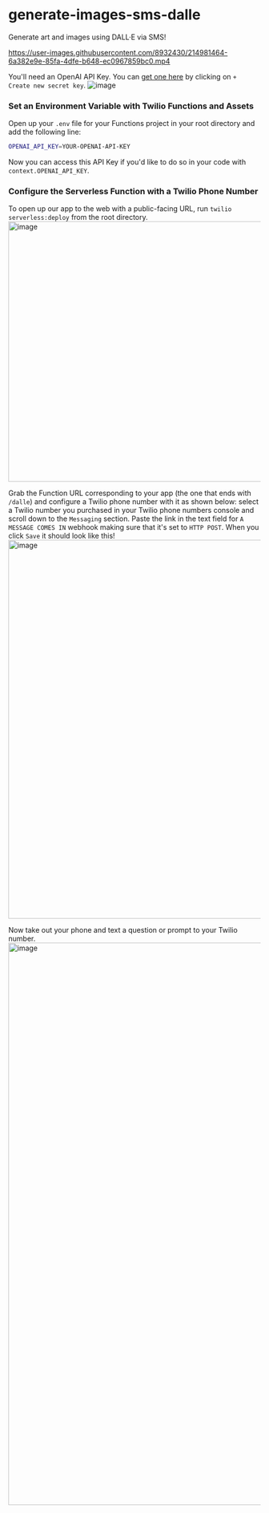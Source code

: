 # generate-images-sms-dalle
Generate art and images using DALL·E via SMS!


https://user-images.githubusercontent.com/8932430/214981464-6a382e9e-85fa-4dfe-b648-ec0967859bc0.mp4

You'll need an OpenAI API Key. You can [get one here](https://beta.openai.com/account/api-keys) by clicking on `+ Create new secret key`.
![image](https://user-images.githubusercontent.com/8932430/214981535-757f3fd7-67e3-481e-8144-27273d7db276.png)

### Set an Environment Variable with Twilio Functions and Assets
Open up your `.env` file for your Functions project in your root directory and add the following line:
```bash
OPENAI_API_KEY=YOUR-OPENAI-API-KEY
```
Now you can access this API Key if you'd like to do so in your code with `context.OPENAI_API_KEY`.

### Configure the Serverless Function with a Twilio Phone Number
To open up our app to the web with a public-facing URL, run `twilio serverless:deploy` from the root directory.
<img width="519" alt="image" src="https://user-images.githubusercontent.com/8932430/214981679-5bff6f4f-6ead-4585-bafd-37a278e942bb.png">

Grab the Function URL corresponding to your app (the one that ends with `/dalle`) and configure a Twilio phone number with it as shown below: select a Twilio number you purchased in your Twilio phone numbers console and scroll down to the `Messaging` section. Paste the link in the text field for `A MESSAGE COMES IN` webhook making sure that it's set to `HTTP POST`. When you click `Save` it should look like this!
<img width="755" alt="image" src="https://user-images.githubusercontent.com/8932430/214981843-0bd16d42-7c4d-4d41-bb20-815f8ddada11.png">

Now take out your phone and text a question or prompt to your Twilio number.
<img width="1121" alt="image" src="https://user-images.githubusercontent.com/8932430/214982074-b4b0e909-da7f-40ec-ae7b-1dd2fed2260b.png">
